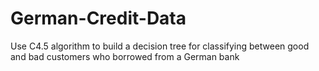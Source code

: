 # German-Credit-Data
Use C4.5 algorithm to build a decision tree for classifying between good and bad customers who borrowed from a German bank
